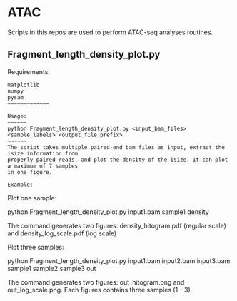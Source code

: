 ATAC
====

Scripts in this repos are used to perform ATAC-seq analyses routines.

Fragment_length_density_plot.py
-------------------------------

Requirements:
~~~~~~~~~~~~~~
matplotlib
numpy
pysam
~~~~~~~~~~~~~

Usage:
~~~~~~
python Fragment_length_density_plot.py <input_bam_files> <sample_labels> <output_file_prefix>
~~~~~~
The script takes multiple paired-end bam files as input, extract the isize information from 
properly paired reads, and plot the density of the isize. It can plot a maximum of 7 samples
in one figure.

Example:
~~~~~~~~~~~~~~~~
Plot one sample:

python Fragment_length_density_plot.py input1.bam sample1 density

The command generates two figures: density_hitogram.pdf (regular scale) and density_log_scale.pdf (log scale)

Plot three samples:

python Fragment_length_density_plot.py input1.bam input2.bam input3.bam sample1 sample2 sample3 out

The command generates two figures: out_hitogram.png and out_log_scale.png. Each figures contains three samples (1 - 3).
~~~~~~~~~~~~~~~~
